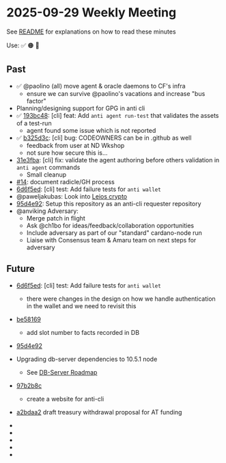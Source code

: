 # 2025-09-29 Weekly Meeting

See [README](README.md) for explanations on how to read these minutes

Use: ✅ 🟠 🔴

## Past

* ✅ @paolino (all) move agent & oracle daemons to CF's infra
  * ensure we can survive @paolino's vacations and increase "bus factor"
* Planning/designing support for GPG in anti cli
* ✅ [193bc48](https://app.radicle.xyz/nodes/seed.hydra.bzh/rad:z2a7Te5b28CX5YyPQ7ihrdG2EEUsC/issues/193bc488be46cbc1bc0b4fd19c5d1261f5f3fa50): [cli] feat: Add `anti agent run-test` that validates the assets of a test-run
  * agent found some issue which is not reported
* ✅ [b325d3c](https://app.radicle.xyz/nodes/seed.hydra.bzh/rad:z2a7Te5b28CX5YyPQ7ihrdG2EEUsC/issues/b325d3c404a027b454a4e8379358e6c1d84a833e): [cli] bug: CODEOWNERS can be in .github as well
  * feedback from user at ND Wkshop
  * not sure how secure this is...
* [31e3fba](https://app.radicle.xyz/nodes/seed.hydra.bzh/rad:z2a7Te5b28CX5YyPQ7ihrdG2EEUsC/issues/31e3fbacbdd317210bcb8ed223732c84d784a221): [cli] fix: validate the agent authoring before others validation in `anti agent` commands
  * Small cleanup
* [#14](https://github.com/cardano-foundation/hal/issues/14): document radicle/GH process
* [6d6f5ed](https://app.radicle.xyz/nodes/seed.hydra.bzh/rad:z2a7Te5b28CX5YyPQ7ihrdG2EEUsC/issues/6d6f5ed8f948c2fdf0660cd5108af7967f0b77a9): [cli] test: Add failure tests for `anti wallet`
* @paweljakubas: Look into [Leios crypto](https://github.com/input-output-hk/ouroboros-leios/tree/d5f1a9bc940e69f406c3e25c0d7d9aa58cf701f8/crypto-benchmarks.rs)
* [95d4e92](https://app.radicle.xyz/nodes/seed.hydra.bzh/rad:z2a7Te5b28CX5YyPQ7ihrdG2EEUsC/issues/95d4e92b8815785f2dd3255a4ed3cc7a868d42d9): Setup this repository as an anti-cli requester repository
* @anviking Adversary:
  * Merge patch in flight
  * Ask @ch1bo for ideas/feedback/collaboration opportunities
  * Include adversary as part of our "standard" cardano-node run
  * Liaise with Consensus team & Amaru team on next steps for adversary

## Future

* [6d6f5ed][6d6f5ed]: [cli] test: Add failure tests for `anti wallet`
  * there were changes in the design on how we handle authentication in the wallet and we need to revisit this
* [be58169][be58169]
  * add slot number to facts recorded in DB
* [95d4e92][95d4e92]
* Upgrading db-server dependencies to 10.5.1 node
  * See [DB-Server Roadmap](https://github.com/pragma-org/db-server?tab=readme-ov-file#roadmap)
* [97b2b8c][97b2b8c]
  * create a website for anti-cli
* [a2bdaa2][a2bdaa2] draft treasury withdrawal proposal for AT funding


* [6d6f5ed]: https://app.radicle.xyz/nodes/seed.hydra.bzh/rad%3Az2a7Te5b28CX5YyPQ7ihrdG2EEUsC/issues/6d6f5ed8f948c2fdf0660cd5108af7967f0b77a9
* [be58169]: https://app.radicle.xyz/nodes/seed.hydra.bzh/rad:zpZ4szHxvnyVyDiy2acfcVEzxza9/issues/be58169516f2ac0096c4439148e7a011b50b06d0
* [95d4e92]: https://app.radicle.xyz/nodes/seed.hydra.bzh/rad:z2a7Te5b28CX5YyPQ7ihrdG2EEUsC/issues/95d4e92b8815785f2dd3255a4ed3cc7a868d42d9
* [97b2b8c]: https://app.radicle.xyz/nodes/seed.hydra.bzh/rad:z2a7Te5b28CX5YyPQ7ihrdG2EEUsC/patches/97b2b8cdc6c46cd7e8e205bd6badda7240b52da0
* [a2bdaa2]: https://app.radicle.xyz/nodes/seed.hydra.bzh/rad:z2a7Te5b28CX5YyPQ7ihrdG2EEUsC/issues/a2bdaa24ef63b28051f4a01d621b1a819ceb0028
